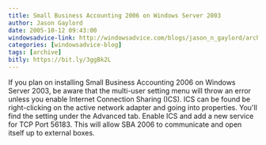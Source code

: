 ```yaml
---
title: Small Business Accounting 2006 on Windows Server 2003
author: Jason Gaylord
date: 2005-10-12 09:43:00
windowsadvice-link: http://windowsadvice.com/blogs/jason_n_gaylord/archive/2005/10/12/Small-Business-Accounting-2006-Tip-01.aspx
categories: [windowsadvice-blog]
tags: [archive]
bitly: https://bit.ly/3ggBk2L
---
```


If you plan on installing Small Business Accounting 2006 on Windows Server 2003, be aware that the multi-user setting menu will throw an error unless you enable Internet Connection Sharing (ICS). ICS can be found be right-clicking on the active network adapter and going into properties. You'll find the setting under the Advanced tab. Enable ICS and add a new service for TCP Port 56183. This will allow SBA 2006 to communicate and open itself up to external boxes.